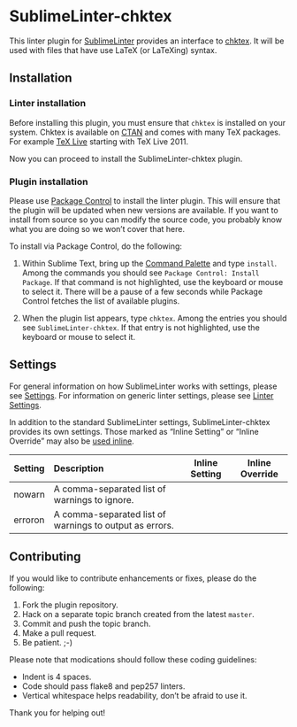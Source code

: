 SublimeLinter-chktex
=========================

This linter plugin for [SublimeLinter](https://github.com/SublimeLinter/SublimeLinter3) provides an interface to [chktex](http://baruch.ev-en.org/proj/chktex/). It will be used with files that have use LaTeX (or LaTeXing) syntax.

## Installation

### Linter installation
Before installing this plugin, you must ensure that `chktex` is installed on your system. Chktex is available on [CTAN](http://www.ctan.org/pkg/chktex) and comes with many TeX packages. For example [TeX Live](http://www.tug.org/texlive/) starting with TeX Live 2011.

Now you can proceed to install the SublimeLinter-chktex plugin.

### Plugin installation
Please use [Package Control](https://sublime.wbond.net/installation) to install the linter plugin. This will ensure that the plugin will be updated when new versions are available. If you want to install from source so you can modify the source code, you probably know what you are doing so we won’t cover that here.

To install via Package Control, do the following:

1. Within Sublime Text, bring up the [Command Palette](http://docs.sublimetext.info/en/sublime-text-3/extensibility/command_palette.html) and type `install`. Among the commands you should see `Package Control: Install Package`. If that command is not highlighted, use the keyboard or mouse to select it. There will be a pause of a few seconds while Package Control fetches the list of available plugins.

1. When the plugin list appears, type `chktex`. Among the entries you should see `SublimeLinter-chktex`. If that entry is not highlighted, use the keyboard or mouse to select it.

## Settings
For general information on how SublimeLinter works with settings, please see [Settings](https://github.com/SublimeLinter/SublimeLinter.github.io/wiki/Settings). For information on generic linter settings, please see [Linter Settings](https://github.com/SublimeLinter/SublimeLinter.github.io/wiki/Linter-Settings).

In addition to the standard SublimeLinter settings, SublimeLinter-chktex provides its own settings. Those marked as “Inline Setting” or “Inline Override” may also be [used inline](https://github.com/SublimeLinter/SublimeLinter.github.io/wiki/Settings#inline-settings).

|Setting|Description|Inline Setting|Inline Override|
|:------|:----------|:------------:|:-------------:|
|nowarn|A comma-separated list of warnings to ignore. | |
|erroron|A comma-separated list of warnings to output as errors. | |

## Contributing
If you would like to contribute enhancements or fixes, please do the following:

1. Fork the plugin repository.
1. Hack on a separate topic branch created from the latest `master`.
1. Commit and push the topic branch.
1. Make a pull request.
1. Be patient.  ;-)

Please note that modications should follow these coding guidelines:

- Indent is 4 spaces.
- Code should pass flake8 and pep257 linters.
- Vertical whitespace helps readability, don’t be afraid to use it.

Thank you for helping out!
